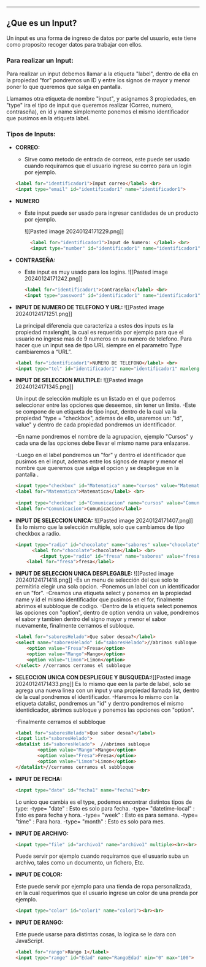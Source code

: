 
---
## ¿Que es un Input?
Un input es una forma de ingreso de datos por parte del usuario, este tiene como proposito recoger datos para trabajar con ellos.

### Para realizar un Input:
Para realizar un input debemos llamar a la etiqueta "label", dentro de ella en la propiedad "for" pondremos un ID y entre los signos de mayor y menor poner lo que queremos que salga en pantalla.

Llamamos otra etiqueta de nombre "input", y asignamos 3 propiedades, en "type" ira el tipo de input que queremos realizar (Correo, numero, contraseña), en id y name simplemente ponemos el mismo identificador que pusimos en la etiqueta label.

### Tipos de Inputs:
- **CORREO:**
	- Sirve como metodo de entrada de correos, este puede ser usado cuando requiramos que el usuario ingrese su correo para un login por ejemplo.

	```html
	<label for="identificador1">Imput correo</label> <br>
	<input type="email" id="identificador1" name="identificador1">
	```

- **NUMERO**
	- Este input puede ser usado para ingresar cantidades de un producto por ejemplo.

		![[Pasted image 20240124171229.png]]
	  ```html
	    <label for="identificador1">Imput de Numero: </label> <br>
	    <input type="number" id="identificador1" name="identificador1">
	    ```
	   
- **CONTRASEÑA:**
    - Este input es muy usado para los logins.
        ![[Pasted image 20240124171242.png]]
        
        ```html
        <label for="identificador1">Contraseña:</label> <br>
        <input type="password" id="identificador1" name="identificador1">
        ```
        
- **INPUT DE NUMERO DE TELEFONO Y URL:**
	![[Pasted image 20240124171251.png]]
    
    La principal diferencia que caracteriza a estos dos inputs es la propiedad maxlenght, la cual es requerida por ejemplo para que el usuario no ingrese mas de 9 numeros en su numero de telefono. Para hacer que un input sea de tipo URL siempre en el parametro Type cambiaremos a “URL”.
    
    ```html
    <label for="identificador1">NUMERO DE TELEFONO</label> <br>
    <input type="tel" id="identificador1" name="identificador1" maxlength="9">
    ```
    
- **INPUT DE SELECCION MULTIPLE:**
	 ![[Pasted image 20240124171345.png]]
	 
	Un input de selección multiple es un listado en el que podemos seleccionar entre las opciones que deseemos, sin tener un limite. -Este se compone de un etiqueta de tipo input, dentro de la cual va la propiedad "type = "checkbox", ademas de ello, usaremos un: "id", value" y dentro de cada propiedad pondremos un identificador.
	
	-En name pondremos el nombre de la agrupacion, ejemplo "Cursos" y cada una de las opciones debe llevar el mismo name para enlazarse.
	
	-Luego en el label pondremos un "for" y dentro el identificador que pusimos en el input, ademas entre los signos de mayor y menor el nombre que queremos que salga el opcion y se despliegue en la pantalla .
	
	```html
	<input type="checkbox" id="Matematica" name="cursos" value="Matematica">
	<label for="Matematica">Matematica</label> <br>
		
	<input type="checkbox" id="Comunicacion" name="cursos" value="Comunicacion">
	<label for="Comunicacion">Comunicacion</label>
	```

- **INPUT DE SELECCION UNICA:**
		![[Pasted image 20240124171407.png]]
	Es lo mismo que la selección multiple, solo que cambiamos de tipo checkbox a radio.
	
	```html
	<input type="radio" id="chocolate" name="sabores" value="chocolate">
		  <label for="chocolate">chocolate</label> <br>
			 <input type="radio" id="fresa" name="sabores" value="fresa">
	    <label for="fresa">fresa</label>
	```

- **INPUT DE SELECCION UNICA DESPLEGABLE:**
		![[Pasted image 20240124171418.png]]
	-Es un menu de selección del que solo te permitiria elegir una sola opcion. -Ponemos un label con un identificador en un "for". -Creamos una etiqueta select y ponemos en la propiedad name y id el mismo identificador que pusimos en el for, finalmente abrimos el subbloque de codigo. -Dentro de la etiqueta select ponemos las opciones con "option", dentro de option vendra un value, pondremos el sabor y tambien dentro del signo mayor y menor el sabor nuevamente, finalmente cerramos el subloque.

	```html
	<label for="saboresHelado">Que sabor desea?</label>
	<select name="saboresHelado" id="saboresHelado">//abrimos subloque
		<option value="Fresa">Fresa</option>
		<option value="Mango">Mango</option>
		<option value="Limon">Limon</option>
	</select> //cerramos cerramos el subbloque
	```

- **SELECCION UNICA CON DESPLIEGUE Y BUSQUEDA:**![[Pasted image 20240124171433.png]]
	Es lo mismo que een la parte de label, solo se agrega una nueva linea con un input y una propiedad llamada list, dentro de la cual pondremos el identificador. -Haremos lo mismo con la etiqueta datalist, pondremos un "id" y dentro pondremos el mismo identidicador, abrimos subloque y ponemos las opciones con "option".
	
	-Finalmente cerramos el subbloque
	
	```html
	<label for="saboresHelado">Que sabor desea?</label>
	<input list="saboresHelado">
	<datalist id="saboresHelado">  //abrimos subloque
			<option value="Mango">Mango</option>
			<option value="Fresa">Fresa</option>
			<option value="Limon">Limon</option>
	</datalist>//cerramos cerramos el subbloque
	```

- **INPUT DE FECHA:**
    
    ```html
    <input type="date" id="fecha1" name="fecha1"><br>
    ```
    
    Lo unico que cambia es el type, podemos encontrar distintos tipos de type: -type= "date" : Esto es solo para fecha. -type= "datetime-local" : Esto es para fecha y hora. -type= "week" : Esto es para semana. -type= "time" : Para hora. -type= "month" : Esto es solo para mes.
    
- **INPUT DE ARCHIVO:**
    
    ```html
    <input type="file" id="archivo1" name="archivo1" multiple><br><br>
    ```
    
    Puede servir por ejemplo cuando requiramos que el usuario suba un archivo, tales como un documento, un fichero, Etc.
    
- **INPUT DE COLOR:**
    
    Este puede servir por ejemplo para una tienda de ropa personalizada, en la cual requerimos que el usuario ingrese un color de una prenda por ejemplo.
    
    ```html
    <input type="color" id="color1" name="color1"><br><br>
    ```
    
- **INPUT DE RANGO:**
    
    Este puede usarse para distintas cosas, la logica se le dara con JavaScript.
    
    ```html
    <label for="rango">Rango 1</label>
    <input type="range" id="Edad" name="RangoEdad" min="0" max="100">
    ```